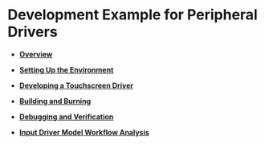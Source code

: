 # Development Example for Peripheral Drivers<a name="EN-US_TOPIC_0000001160922901"></a>

-   **[Overview](overview-13.md)**  

-   **[Setting Up the Environment](setting-up-the-environment.md)**  

-   **[Developing a Touchscreen Driver](developing-a-touchscreen-driver.md)**  

-   **[Building and Burning](building-and-burning-14.md)**  

-   **[Debugging and Verification](debugging-and-verification.md)**  

-   **[Input Driver Model Workflow Analysis](input-driver-model-workflow-analysis.md)**  


